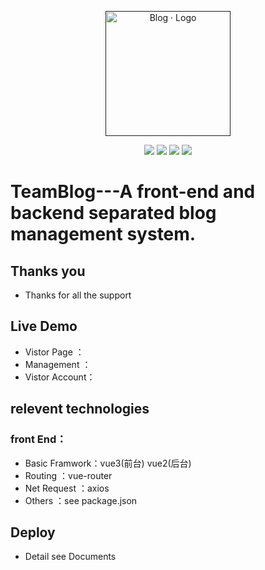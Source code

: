 <p align="center">
	<a href="" target="_blank">
		<img src="https://cdn.jsdelivr.net/gh/rawchen/JsDelivr/static/blog/favicon-gif.gif" alt="Blog · Logo" style="width: 200px; height: 200px">
	</a>
</p>
<p align="center">
	<img src="https://img.shields.io/badge/JDK-1.8+-orange">
	<img src="https://img.shields.io/badge/SpringBoot-2.2.7.RELEASE-brightgreen">
	<img src="https://img.shields.io/badge/Vue-2.6.11-brightgreen">
    	<img src="https://img.shields.io/badge/Nginx-1.22.1-brightgreen">
<url=https%3A%2F%2Fgithub.com%2Frawchen%2FBlog&count_bg=%2379C83D&title_bg=%23555555&icon=&icon_color=%23E7E7E7&title=hits&edge_flat=false">
</p>



# TeamBlog---A front-end and backend separated blog management system.

## Thanks you

- Thanks for all the support

## Live Demo

- Vistor Page   ：
- Management    ：
- Vistor Account：

## relevent technologies

### front End：
- Basic Framwork：vue3(前台) vue2(后台)
- Routing       ：vue-router
- Net Request   ：axios
- Others        ：see package.json


## Deploy

- Detail see Documents

